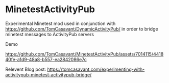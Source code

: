 # MinetestActivityPub

Experimental Minetest mod used in conjunction with https://github.com/TomCasavant/DynamicActivityPub/ in order to bridge minetest messages to ActivityPub servers 

Demo

https://github.com/TomCasavant/MinetestActivityPub/assets/7014115/441840fe-a1d9-48a8-b557-ea2842086e7c

Relevent Blog post: https://tomcasavant.com/experimenting-with-activitypub-minetest-activitypub-bridge/

